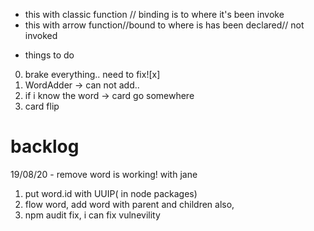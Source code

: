 - this with classic function // binding is to where it's been invoke
- this with arrow function//bound to where is has been declared// not invoked

* things to do

0. brake everything.. need to fix![x]
1. WordAdder -> can not add..
2. if i know the word -> card go somewhere
3. card flip

# backlog

19/08/20 - remove word is working! with jane

1. put word.id with UUIP( in node packages)
2. flow word, add word with parent and children
   also,
3. npm audit fix, i can fix vulnevility
